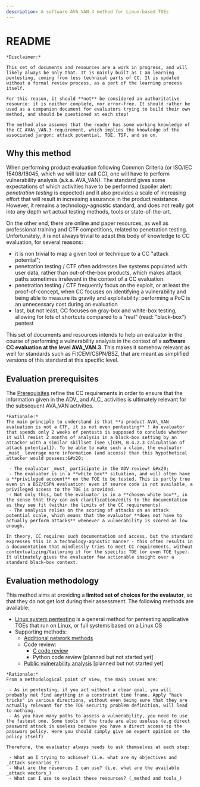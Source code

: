 ```yaml
---
description: A software AVA_VAN.3 method for Linux-based TOEs
---
```


# README

```
*Disclaimer:*

This set of documents and resources are a work in progress, and will likely always be only that. It is mainly built as I am learning pentesting, coming from less technical parts of CC. It is updated without a formal review process, as a part of the learning process itself.

For this reason, it should **not** be considered an authoritative resource: it is neither complete, nor error-free. It should rather be used as a companion document for evaluators trying to build their own method, and should be questioned at each step!

The method also assumes that the reader has some working knowledge of the CC AVA\_VAN.3 requirement, which implies the knowledge of the associated jargon: attack potential, TOE, TSF, and so on.
```

## Why this method

When performing product evaluation following Common Criteria (or ISO/IEC 15408/18045, which we will later call CC), one will have to perform vulnerability analysis (a.k.a. AVA\_VAN). The standard gives some expectations of which activities have to be performed (spoiler alert: _penetration testing_ is expected) and it also provides a scale of increasing effort that will result in increasing assurance in the product resistance. However, it remains a technology-agnostic standard, and does not really got into any depth wrt actual testing methods, tools or state-of-the-art.

On the other end, there are online and paper resources, as well as professional training and CTF competitions, related to penetration testing. Unfortunately, it is not always trivial to adapt this body of knowledge to CC evaluation, for several reasons:

 - it is non trivial to map a given tool or technique to a CC "attack potential";
 - penetration testing / CTF often addresses live systems populated with user data, rather than out-of-the-box products, which makes attack paths sometimes irrelevant in the context of a CC evaluation.
 - penetration testing / CTF frequently focus on the exploit, or at least the proof-of-concept, when CC focuses on identifying a vulnerability and being able to measure its gravity and exploitability: performing a PoC is an unnecessary cost during an evaluation
 - last, but not least, CC focuses on gray-box and white-box testing, allowing for lots of shortcuts compared to a "real" (read: "black-box") pentest

This set of documents and resources intends to help an evaluator in the course of performing a vulnerability analysis in the context of a **software CC evaluation at the level AVA\_VAN.3**. This makes it somehow relevant as well for standards such as FitCEM/CSPN/BSZ, that are meant as simplified versions of this standard at this specific level.

## Evaluation prerequisites
The [Prerequisites](Linux\_pentest/0\_Prerequisites.md) refine the CC requirements  in order to ensure that the information given in the ADV\_ and ALC\_ activities is ultimately relevant for the subsequent AVA\_VAN activities.

```
*Rationale:*
The main principle to understand is that **a product AVA\_VAN evaluation is not a CTF, it is not even pentesting** ! An evaluator that spends only 2 weeks of pentests is supposed to conclude whether it will resist 2 months of analysis in a black-box setting by an attacker with a similar skillset (see \[CEM, B.4.2.3 Calculation of attack potential]). To be able to make such a claim, the evaluator _must_ leverage more information (and access) than this hypothetical  attacker would possess:&#x20;

 - The evaluator _must_ participate in the ADV review! &#x20;
 - The evaluator is in a **white box** situation, and will often have a **privileged account** on the TOE to be tested. This is partly true even in a BSZ/CSPN evaluation: even if source code is not available, a privileged access to the TOE is provided.
 - Not only this, but the evaluator is in a **chosen white box**, in the sense that they can ask clarification/edits to the documentation as they see fit (within the limits of the CC requirements)
 - The analysis relies on the scoring of attacks on an attack potential scale, which means that the evaluator **does not have to actually perform attacks** whenever a vulnerability is scored as low enough.

In theory, CC requires such documentation and access, but the standard expresses this in a technology-agnostic manner - this often results in a documentation that mindlessly tries to meet CC requirements, without contextualizing/tailoring it for the specific TOE (or even TOE type). It ultimately gives the evaluator few actionable insight over a standard black-box context.
```

## Evaluation methodology

This method aims at providing a **limited set of choices for the evalautor**, so that they do not get lost during their assessment. The following methods are available:

 - [Linux system pentesting](Linux\_pentest/1\_Linux\_system\_pentesting.md) is a general method for pentesting applicative TOEs that run on Linux, or full systems based on a Linux OS
 - Supporting methods:
   - [Additional network methods](Linux_pentest/2_Additional_network_methods.md)
   - Code review:
     - [C code review](Linux\_pentest/Code\_review/C\_code\_review\_VAN3.md)
     - Python code review \[planned but not started yet]
   - [Public vulnerability analysis](\_1\_Public\_vulnerability\_analysis/Public\_vulnerability\_analysis\_101.md) \[planned but not started yet]

```
*Rationale:*
From a methodological point of view, the main issues are:

 - As in pentesting, if you act without a clear goal, you will probably not find anything in a constraint time frame. Apply "hack tricks" in various directions, without even being sure that they are actually relevant for the TOE security problem definition, will lead to nothing.
 - As you have many paths to assess a vulnerability, you need to use the fastest one. Some tools of the trade are also useless (e.g direct password attack is useless because you have a direct access to the passwors policy. Here you should simply give an expert opinion on the policy itself)

Therefore, the evaluator always needs to ask themselves at each step:

 - What am I trying to achieve? (i.e. what are my objectives and _attack scenarios_?)
 - What are the resources I can use? (i.e. what are the available _attack vectors_)
 - What can I use to exploit these resources? (_method and tools_)
 ```